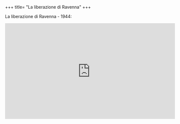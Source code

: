+++
title= "La liberazione di Ravenna"
+++

La liberazione di Ravenna - 1944:

<iframe width="560" height="315" src="https://www.youtube.com/embed/6cuUMojkb68" frameborder="0" allow="accelerometer; autoplay; encrypted-media; gyroscope; picture-in-picture" allowfullscreen></iframe>

